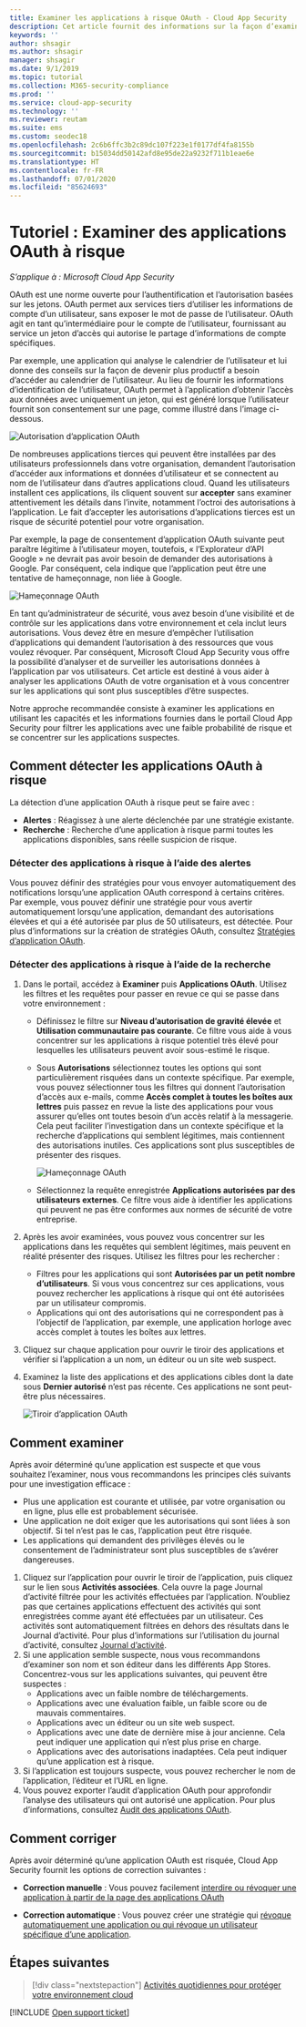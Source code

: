 ```yaml
---
title: Examiner les applications à risque OAuth - Cloud App Security
description: Cet article fournit des informations sur la façon d’examiner les applications OAuth à risque dans Cloud App Security.
keywords: ''
author: shsagir
ms.author: shsagir
manager: shsagir
ms.date: 9/1/2019
ms.topic: tutorial
ms.collection: M365-security-compliance
ms.prod: ''
ms.service: cloud-app-security
ms.technology: ''
ms.reviewer: reutam
ms.suite: ems
ms.custom: seodec18
ms.openlocfilehash: 2c6b6ffc3b2c89dc107f223e1f0177df4fa8155b
ms.sourcegitcommit: b15034dd50142afd8e95de22a9232f711b1eae6e
ms.translationtype: HT
ms.contentlocale: fr-FR
ms.lasthandoff: 07/01/2020
ms.locfileid: "85624693"
---
```

# <a name="tutorial-investigate-risky-oauth-apps"></a>Tutoriel : Examiner des applications OAuth à risque

*S’applique à : Microsoft Cloud App Security*

OAuth est une norme ouverte pour l’authentification et l’autorisation basées sur les jetons. OAuth permet aux services tiers d’utiliser les informations de compte d’un utilisateur, sans exposer le mot de passe de l’utilisateur. OAuth agit en tant qu’intermédiaire pour le compte de l’utilisateur, fournissant au service un jeton d’accès qui autorise le partage d’informations de compte spécifiques.

Par exemple, une application qui analyse le calendrier de l’utilisateur et lui donne des conseils sur la façon de devenir plus productif a besoin d’accéder au calendrier de l’utilisateur. Au lieu de fournir les informations d’identification de l’utilisateur, OAuth permet à l’application d’obtenir l’accès aux données avec uniquement un jeton, qui est généré lorsque l’utilisateur fournit son consentement sur une page, comme illustré dans l’image ci-dessous.

![Autorisation d’application OAuth](media/oauth-permission.png)

De nombreuses applications tierces qui peuvent être installées par des utilisateurs professionnels dans votre organisation, demandent l’autorisation d’accéder aux informations et données d’utilisateur et se connectent au nom de l’utilisateur dans d’autres applications cloud. Quand les utilisateurs installent ces applications, ils cliquent souvent sur **accepter** sans examiner attentivement les détails dans l’invite, notamment l’octroi des autorisations à l’application. Le fait d’accepter les autorisations d’applications tierces est un risque de sécurité potentiel pour votre organisation.

Par exemple, la page de consentement d’application OAuth suivante peut paraître légitime à l’utilisateur moyen, toutefois, « l’Explorateur d’API Google » ne devrait pas avoir besoin de demander des autorisations à Google. Par conséquent, cela indique que l’application peut être une tentative de hameçonnage, non liée à Google.

![Hameçonnage OAuth](media/oauth-phishing.png)

En tant qu’administrateur de sécurité, vous avez besoin d’une visibilité et de contrôle sur les applications dans votre environnement et cela inclut leurs autorisations. Vous devez être en mesure d’empêcher l’utilisation d’applications qui demandent l’autorisation à des ressources que vous voulez révoquer. Par conséquent, Microsoft Cloud App Security vous offre la possibilité d’analyser et de surveiller les autorisations données à l’application par vos utilisateurs. Cet article est destiné à vous aider à analyser les applications OAuth de votre organisation et à vous concentrer sur les applications qui sont plus susceptibles d’être suspectes.

Notre approche recommandée consiste à examiner les applications en utilisant les capacités et les informations fournies dans le portail Cloud App Security pour filtrer les applications avec une faible probabilité de risque et se concentrer sur les applications suspectes.

## <a name="how-to-detect-risky-oauth-apps"></a>Comment détecter les applications OAuth à risque

La détection d’une application OAuth à risque peut se faire avec :

- **Alertes** : Réagissez à une alerte déclenchée par une stratégie existante.
- **Recherche** : Recherche d’une application à risque parmi toutes les applications disponibles, sans réelle suspicion de risque.

### <a name="detect-risky-apps-using-alerts"></a>Détecter des applications à risque à l’aide des alertes

Vous pouvez définir des stratégies pour vous envoyer automatiquement des notifications lorsqu’une application OAuth correspond à certains critères. Par exemple, vous pouvez définir une stratégie pour vous avertir automatiquement lorsqu’une application, demandant des autorisations élevées et qui a été autorisée par plus de 50 utilisateurs, est détectée. Pour plus d’informations sur la création de stratégies OAuth, consultez [Stratégies d’application OAuth](app-permission-policy.md).

### <a name="detect-risky-apps-by-hunting"></a>Détecter des applications à risque à l’aide de la recherche

1. Dans le portail, accédez à **Examiner** puis **Applications OAuth**. Utilisez les filtres et les requêtes pour passer en revue ce qui se passe dans votre environnement :

    - Définissez le filtre sur **Niveau d’autorisation de gravité élevée** et **Utilisation communautaire pas courante**. Ce filtre vous aide à vous concentrer sur les applications à risque potentiel très élevé pour lesquelles les utilisateurs peuvent avoir sous-estimé le risque.
    - Sous **Autorisations** sélectionnez toutes les options qui sont particulièrement risquées dans un contexte spécifique. Par exemple, vous pouvez sélectionner tous les filtres qui donnent l’autorisation d’accès aux e-mails, comme **Accès complet à toutes les boîtes aux lettres** puis passez en revue la liste des applications pour vous assurer qu’elles ont toutes besoin d’un accès relatif à la messagerie. Cela peut faciliter l’investigation dans un contexte spécifique et la recherche d’applications qui semblent légitimes, mais contiennent des autorisations inutiles. Ces applications sont plus susceptibles de présenter des risques.

        ![Hameçonnage OAuth](media/oauth-filters.png)

    - Sélectionnez la requête enregistrée **Applications autorisées par des utilisateurs externes**. Ce filtre vous aide à identifier les applications qui peuvent ne pas être conformes aux normes de sécurité de votre entreprise.
1. Après les avoir examinées, vous pouvez vous concentrer sur les applications dans les requêtes qui semblent légitimes, mais peuvent en réalité présenter des risques. Utilisez les filtres pour les rechercher :
    - Filtres pour les applications qui sont **Autorisées par un petit nombre d’utilisateurs**. Si vous vous concentrez sur ces applications, vous pouvez rechercher les applications à risque qui ont été autorisées par un utilisateur compromis.
    - Applications qui ont des autorisations qui ne correspondent pas à l’objectif de l’application, par exemple, une application horloge avec accès complet à toutes les boîtes aux lettres.
1. Cliquez sur chaque application pour ouvrir le tiroir des applications et vérifier si l’application a un nom, un éditeur ou un site web suspect.
1. Examinez la liste des applications et des applications cibles dont la date sous **Dernier autorisé** n’est pas récente. Ces applications ne sont peut-être plus nécessaires.

    ![Tiroir d’application OAuth](media/oauth-drawer.png)

## <a name="how-to-investigate"></a>Comment examiner

Après avoir déterminé qu’une application est suspecte et que vous souhaitez l’examiner, nous vous recommandons les principes clés suivants pour une investigation efficace :

- Plus une application est courante et utilisée, par votre organisation ou en ligne, plus elle est probablement sécurisée.
- Une application ne doit exiger que les autorisations qui sont liées à son objectif. Si tel n’est pas le cas, l’application peut être risquée.
- Les applications qui demandent des privilèges élevés ou le consentement de l’administrateur sont plus susceptibles de s’avérer dangereuses.

1. Cliquez sur l’application pour ouvrir le tiroir de l’application, puis cliquez sur le lien sous **Activités associées**. Cela ouvre la page Journal d’activité filtrée pour les activités effectuées par l’application. N’oubliez pas que certaines applications effectuent des activités qui sont enregistrées comme ayant été effectuées par un utilisateur. Ces activités sont automatiquement filtrées en dehors des résultats dans le Journal d’activité. Pour plus d’informations sur l’utilisation du journal d’activité, consultez [Journal d’activité](activity-filters.md).
1. Si une application semble suspecte, nous vous recommandons d’examiner son nom et son éditeur dans les différents App Stores. Concentrez-vous sur les applications suivantes, qui peuvent être suspectes :
    - Applications avec un faible nombre de téléchargements.
    - Applications avec une évaluation faible, un faible score ou de mauvais commentaires.
    - Applications avec un éditeur ou un site web suspect.
    - Applications avec une date de dernière mise à jour ancienne. Cela peut indiquer une application qui n’est plus prise en charge.
    - Applications avec des autorisations inadaptées. Cela peut indiquer qu’une application est à risque.
1. Si l’application est toujours suspecte, vous pouvez rechercher le nom de l’application, l’éditeur et l’URL en ligne.
1. Vous pouvez exporter l’audit d’application OAuth pour approfondir l’analyse des utilisateurs qui ont autorisé une application. Pour plus d’informations, consultez [Audit des applications OAuth](manage-app-permissions.md#oauth-app-auditing).

## <a name="how-to-remediate"></a>Comment corriger

Après avoir déterminé qu’une application OAuth est risquée, Cloud App Security fournit les options de correction suivantes :

- **Correction manuelle** : Vous pouvez facilement [interdire ou révoquer une application à partir de la page des applications OAuth](manage-app-permissions.md#ban-or-approve-an-app)

- **Correction automatique** : Vous pouvez créer une stratégie qui [révoque automatiquement une application ou qui révoque un utilisateur spécifique d’une application](app-permission-policy.md).

## <a name="next-steps"></a>Étapes suivantes

> [!div class="nextstepaction"]
> [Activités quotidiennes pour protéger votre environnement cloud](daily-activities-to-protect-your-cloud-environment.md)

[!INCLUDE [Open support ticket](includes/support.md)]
